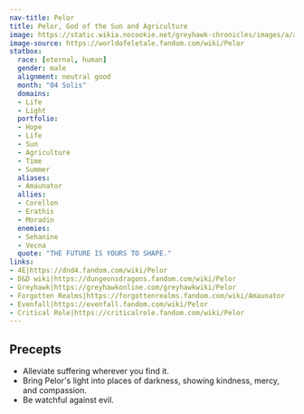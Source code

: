 ```yaml
---
nav-title: Pelor
title: Pelor, God of the Sun and Agriculture
image: https://static.wikia.nocookie.net/greyhawk-chronicles/images/a/a9/Symbol-of-pelor.png
image-source: https://worldofeletale.fandom.com/wiki/Pelor
statbox:
  race: [eternal, human]
  gender: male
  alignment: neutral good
  month: "04 Solis"
  domains:
  - Life
  - Light
  portfolio:
  - Hope
  - Life
  - Sun
  - Agriculture
  - Time
  - Summer
  aliases:
  - Amaunator
  allies:
  - Corellon
  - Erathis
  - Moradin
  enemies:
  - Sehanine
  - Vecna
  quote: "THE FUTURE IS YOURS TO SHAPE."
links:
- 4E|https://dnd4.fandom.com/wiki/Pelor
- D&D wiki|https://dungeonsdragons.fandom.com/wiki/Pelor
- Greyhawk|https://greyhawkonline.com/greyhawkwiki/Pelor
- Forgotten Realms|https://forgottenrealms.fandom.com/wiki/Amaunator
- Evenfall|https://evenfall.fandom.com/wiki/Pelor
- Critical Role|https://criticalrole.fandom.com/wiki/Pelor
---
```


## Precepts

* Alleviate suffering wherever you find it.
* Bring Pelor's light into places of darkness, showing kindness, mercy, and compassion.
* Be watchful against evil.
